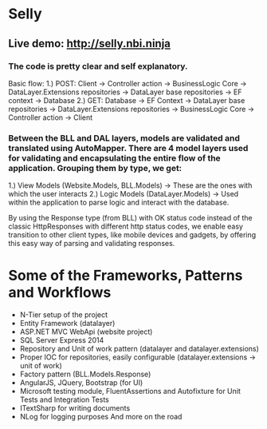 # Selly

## Live demo: http://selly.nbi.ninja

### The code is pretty clear and self explanatory.
Basic flow: 
1.) POST: Client -> Controller action -> BusinessLogic Core -> DataLayer.Extensions repositories -> DataLayer base repositories -> EF context -> Database
2.) GET: Database -> EF Context -> DataLayer base repositories -> DataLayer.Extensions repositories -> BusinessLogic Core -> Controller action -> Client

### Between the BLL and DAL layers, models are validated and translated using AutoMapper. There are 4 model layers used for validating and encapsulating the entire flow of the application. Grouping them by type, we get:
1.) View Models (Website.Models, BLL.Models) -> These are the ones with which the user interacts
2.) Logic Models (DataLayer.Models) -> Used within the application to parse logic and interact with the database.

By using the Response type (from BLL) with OK status code instead of the classic HttpResponses with different http status codes, we enable easy transition to other client types, like mobile devices and gadgets, by offering this easy way of parsing and validating responses.

# Some of the Frameworks, Patterns and Workflows
- N-Tier setup of the project
- Entity Framework (datalayer)
- ASP.NET MVC WebApi (website project)
- SQL Server Express 2014
- Repository and Unit of work pattern (datalayer and datalayer.extensions)
- Proper IOC for repositories, easily configurable (datalayer.extensions -> unit of work)
- Factory pattern (BLL.Models.Response)
- AngularJS, JQuery, Bootstrap (for UI)
- Microsoft testing module, FluentAssertions and Autofixture for Unit Tests and Integration Tests
- ITextSharp for writing documents
- NLog for logging purposes
And more on the road

